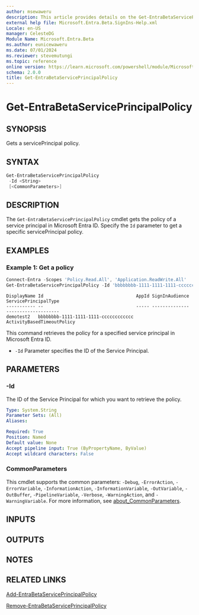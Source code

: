 ```yaml
---
author: msewaweru
description: This article provides details on the Get-EntraBetaServicePrincipalPolicy command.
external help file: Microsoft.Entra.Beta.SignIns-Help.xml
Locale: en-US
manager: CelesteDG
Module Name: Microsoft.Entra.Beta
ms.author: eunicewaweru
ms.date: 07/01/2024
ms.reviewer: stevemutungi
ms.topic: reference
online version: https://learn.microsoft.com/powershell/module/Microsoft.Entra.Beta/Get-EntraBetaServicePrincipalPolicy
schema: 2.0.0
title: Get-EntraBetaServicePrincipalPolicy
---
```


# Get-EntraBetaServicePrincipalPolicy

## SYNOPSIS

Gets a servicePrincipal policy.

## SYNTAX

```powershell
Get-EntraBetaServicePrincipalPolicy
 -Id <String>
 [<CommonParameters>]
```

## DESCRIPTION

The `Get-EntraBetaServicePrincipalPolicy` cmdlet gets the policy of a service principal in Microsoft Entra ID. Specify the `Id` parameter to get a specific servicePrincipal policy.

## EXAMPLES

### Example 1: Get a policy

```powershell
Connect-Entra -Scopes 'Policy.Read.All', 'Application.ReadWrite.All'
Get-EntraBetaServicePrincipalPolicy -Id 'bbbbbbbb-1111-1111-1111-cccccccccccc'
```

```Output
DisplayName Id                                   AppId SignInAudience ServicePrincipalType
----------- --                                   ----- -------------- --------------------
demotest2   bbbbbbbb-1111-1111-1111-cccccccccccc                      ActivityBasedTimeoutPolicy
```

This command retrieves the policy for a specified service principal in Microsoft Entra ID.

- `-Id` Parameter specifies the ID of the Service Principal.

## PARAMETERS

### -Id

The ID of the Service Principal for which you want to retrieve the policy.

```yaml
Type: System.String
Parameter Sets: (All)
Aliases:

Required: True
Position: Named
Default value: None
Accept pipeline input: True (ByPropertyName, ByValue)
Accept wildcard characters: False
```

### CommonParameters

This cmdlet supports the common parameters: `-Debug`, `-ErrorAction`, `-ErrorVariable`, `-InformationAction`, `-InformationVariable`, `-OutVariable`, `-OutBuffer`, `-PipelineVariable`, `-Verbose`, `-WarningAction`, and `-WarningVariable`. For more information, see [about_CommonParameters](https://go.microsoft.com/fwlink/?LinkID=113216).

## INPUTS

## OUTPUTS

## NOTES

## RELATED LINKS

[Add-EntraBetaServicePrincipalPolicy](Add-EntraBetaServicePrincipalPolicy.md)

[Remove-EntraBetaServicePrincipalPolicy](Remove-EntraBetaServicePrincipalPolicy.md)
